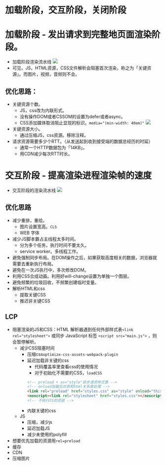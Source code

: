 #  加载阶段，交互阶段，关闭阶段

# 加载阶段 - 发出请求到完整地页面渲染阶段。
- 加载阶段渲染流水线
![](https://static001.geekbang.org/resource/image/5d/7b/5d8716586b5f4d719097dca881007a7b.jpg)
- 可见，JS，HTML资源，CSS文件解析会阻塞首次渲染，称之为「关键资源」。而图片，视频，音频则不会。

## 优化思路：
- 关键资源个数。
  - JS，css改为内联形式。
  - 没有操作DOM或者CSSOM的设置为defer或者async。
  - CSS添加媒体取消阻止显现的标识。`media="(min-width: 40em)"`
  ![](https://developers.google.com/web/fundamentals/performance/critical-rendering-path/images/nytimes-nocss-device.png?hl=zh-cn)
- 关键资源大小。
  - 通过压缩JS，css资源。移除注释。
- 请求资源需要多少个RTT。（从发送起到收到接受端的数据总经历的时延）
  - 通常一个HTTP数据包为「14KB」。
  - 用CDN减少每次RTT时长。

# 交互阶段 - 提高渲染进程渲染帧的速度
- 交互阶段的渲染流水线
![](https://static001.geekbang.org/resource/image/4a/0c/4a942e53f9358c9c4634c310335cc10c.png)

## 优化思路
- 减少重排，重绘。
  - 图片设置宽高。`CLS`
  - WEB 字体
- 减少JS脚本霸占主线程太多时间。
  - 分为多个任务，执行时间不要太久。
  - service worker。多线程工作。
- 避免强制同步布局。在DOM操作之后，如果获取高度相关的数据，浏览器就需要去重新执行布局。
- 避免在一次JS执行中，多次修改DOM。
- 利用CSS合成动画。利用好will-change设置为单独一个图层。
- 避免频繁的垃圾回收，不频繁创建临时变量。
- 解析HTML和css
  - 提取关键CSS
  - 推迟非关键CSS

## LCP
- 阻塞渲染的JS和CSS：HTML 解析器遇到任何外部样式表`<link rel="stylesheet">` 或同步 JavaScript 标签 `<script src="main.js">` ，则会暂停解析。
  - 减少CSS阻塞时间
    - 压缩css`optimize-css-assets-webpack-plugin`
    - 延迟加载非关键的css
      - 代码覆盖率里查看css的使用情况
      - 对于初始化不需要的CSS，`loadCSS`
      ```html
      <!-- preload + as="style"异步请求样式表 -->
      <!-- onload加载后对其和html关系做处理 -->
      <link rel="preload" href="styles.css" as="style" onload="this.onload=null;this.rel='stylesheet'">
      <noscript><link rel="stylesheet" href="styles.css"></noscript>
      <!-- 不执行JS的兜底 -->
      ```
    - 内联关键的css
  - JS
    - 压缩，减少js
    - 延迟加载JS
    - 减少未使用的polyfill
- 想要优先加载的资源用`rel=preload`
- 缓存
- CDN
- 压缩图片

